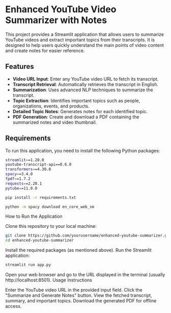 # Enhanced YouTube Video Summarizer with Notes

This project provides a Streamlit application that allows users to summarize YouTube videos and extract important topics from their transcripts. It is designed to help users quickly understand the main points of video content and create notes for easier reference.

## Features

- **Video URL Input**: Enter any YouTube video URL to fetch its transcript.
- **Transcript Retrieval**: Automatically retrieves the transcript in English.
- **Summarization**: Uses advanced NLP techniques to summarize the transcript.
- **Topic Extraction**: Identifies important topics such as people, organizations, events, and products.
- **Detailed Topic Notes**: Generates notes for each identified topic.
- **PDF Generation**: Create and download a PDF containing the summarized notes and video thumbnail.

## Requirements

To run this application, you need to install the following Python packages:

```bash
streamlit==1.20.0
youtube-transcript-api==0.6.0
transformers==4.30.0
spacy==3.4.0
fpdf==1.7.2
requests==2.28.1
pytube==11.0.0

```
```bash
pip install -r requirements.txt
```
```bash
python -m spacy download en_core_web_sm
```

How to Run the Application

Clone this repository to your local machine:

```bash
git clone https://github.com/yourusername/enhanced-youtube-summarizer.git
cd enhanced-youtube-summarizer
```
Install the required packages (as mentioned above).
Run the Streamlit application:

```bash
streamlit run app.py
```
Open your web browser and go to the URL displayed in the terminal (usually http://localhost:8501).
Usage Instructions

Enter the YouTube video URL in the provided input field.
Click the "Summarize and Generate Notes" button.
View the fetched transcript, summary, and important topics.
Download the generated PDF for offline access.
